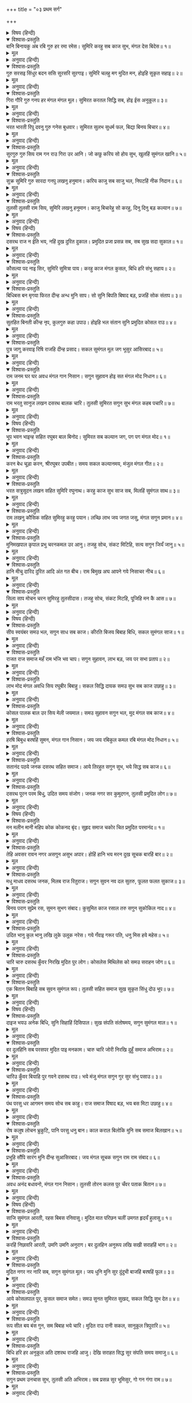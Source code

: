 +++
title = "०३ प्रथम सर्ग"

+++


<details><summary>विषय (हिन्दी)</summary>

सप्तक—१
</details>

<details open><summary>विश्वास-प्रस्तुति</summary>
बानि बिनायकु अंब रबि गुरु हर रमा रमेस।  
सुमिरि करहु सब काज सुभ, मंगल देस बिदेस॥ १॥
</details>

<details><summary>मूल</summary>

बानि बिनायकु अंब रबि गुरु हर रमा रमेस।  
सुमिरि करहु सब काज सुभ, मंगल देस बिदेस॥ १॥
</details>

<details><summary>अनुवाद (हिन्दी)</summary>

भगवती सरस्वती, श्रीगणेशजी, श्रीपार्वतीजी, श्रीसूर्यभगवान् , गुरुदेव, भगवान् शंकर, भगवती लक्ष्मी और भगवान् नारायणका स्मरण करके सभी शुभ-कार्य करो, स्वदेश और विदेशमें सब कहीं कल्याण होगा॥ १॥ (शुभ-कार्य-सम्बन्धी प्रश्न है तो सफलता मिलेगी।)
</details>

<details open><summary>विश्वास-प्रस्तुति</summary>
गुरु सरसइ सिंधुर बदन ससि सुरसरि सुरगाइ।  
सुमिरि चलहु मग मुदित मन, होइहि सुकृत सहाइ॥ २॥
</details>

<details><summary>मूल</summary>

गुरु सरसइ सिंधुर बदन ससि सुरसरि सुरगाइ।  
सुमिरि चलहु मग मुदित मन, होइहि सुकृत सहाइ॥ २॥
</details>

<details><summary>अनुवाद (हिन्दी)</summary>

गुरुदेव, सरस्वती देवी, गणेशजी, चन्द्रमा, गंगाजी और कामधेनुका स्मरण करके मार्गमें प्रसन्न मनसे चलो, (तुम्हारे) पुण्य सहायक होंगे॥ २॥ (यात्रासम्बन्धी प्रश्न हो तो यात्रा सफल होगी।)
</details>

<details open><summary>विश्वास-प्रस्तुति</summary>
गिरा गौरि गुरु गनप हर मंगल मंगल मूल।  
सुमिरत करतल सिद्धि सब, होइ ईस अनुकूल॥ ३॥
</details>

<details><summary>मूल</summary>

गिरा गौरि गुरु गनप हर मंगल मंगल मूल।  
सुमिरत करतल सिद्धि सब, होइ ईस अनुकूल॥ ३॥
</details>

<details><summary>अनुवाद (हिन्दी)</summary>

श्रीसरस्वतीजी, पार्वतीजी, गुरुदेव, गणेशजी, शंकरजी और मंगलके दाता मंगल (ग्रह)-का स्मरण करनेसे दैव अनुकूल हो जाता है और सब सिद्धियाँ हाथमें आ जाती हैं॥ ३॥ (सभी प्रकारके कार्योंमें सफलता होगी।)
</details>

<details open><summary>विश्वास-प्रस्तुति</summary>
भरत भारती रिपु दवनु गुरु गनेस बुधवार।  
सुमिरत सुलभ सुधर्म फल, बिद्या बिनय बिचार॥ ४॥
</details>

<details><summary>मूल</summary>

भरत भारती रिपु दवनु गुरु गनेस बुधवार।  
सुमिरत सुलभ सुधर्म फल, बिद्या बिनय बिचार॥ ४॥
</details>

<details><summary>अनुवाद (हिन्दी)</summary>

श्रीभरतलाल, सरस्वती देवी, शत्रुघ्नकुमार, गुरुदेव, गणेशजी और बुधवार (के देवता बुध)-का स्मरण करनेसे उत्तम धर्मका फल, विद्या, विनय तथा विचार सुलभ हो जाते हैं॥ ४॥ (यदि अध्ययन, धर्मकार्य, शास्त्र-चर्चा सम्बन्धी प्रश्न है तो सफलता होगी।)
</details>

<details open><summary>विश्वास-प्रस्तुति</summary>
सुरगुरु गुरु सिय राम गन राउ गिरा उर आनि।  
जो कछु करिय सो होय सुभ, खुलहिं सुमंगल खानि॥ ५॥
</details>

<details><summary>मूल</summary>

सुरगुरु गुरु सिय राम गन राउ गिरा उर आनि।  
जो कछु करिय सो होय सुभ, खुलहिं सुमंगल खानि॥ ५॥
</details>

<details><summary>अनुवाद (हिन्दी)</summary>

देवगुरु बृहस्पतिजी, गुरुदेव, श्रीजानकीजी, श्रीरामजी, गणेशजी और सरस्वती देवीका हृदयमें ध्यान करके जो कुछ किया जाता है, परिणाम शुभ होता है और सुमंगलकी खानें खुल जाती हैं (बराबर कल्याण ही होता रहता है।)॥ ५॥ (सभी प्रकारके प्रश्नोंके लिये सफलता सूचित होती है।)
</details>

<details open><summary>विश्वास-प्रस्तुति</summary>
सुक्र सुमिरि गुरु सारदा गनपु लखनु हनुमान।  
करिय काजु सब साजु भल, निपटहिं नीक निदान॥ ६॥
</details>

<details><summary>मूल</summary>

सुक्र सुमिरि गुरु सारदा गनपु लखनु हनुमान।  
करिय काजु सब साजु भल, निपटहिं नीक निदान॥ ६॥
</details>

<details><summary>अनुवाद (हिन्दी)</summary>

दैत्यगुरु शुक्र, गुरुदेव, सरस्वती देवी, गणेशजी, लक्ष्मणजी और हनुमान् जी का स्मरण करके सब काम करना चाहिये, इससे सारी व्यवस्था ठीक हो जायगी और परिणाम भी अत्यन्त सुन्दर होगा॥ ६॥ (सभी प्रकारके कार्योंमें सफलता होगी।)
</details>

<details open><summary>विश्वास-प्रस्तुति</summary>
तुलसी तुलसी राम सिय, सुमिरि लखनु हनुमान।  
काजु बिचारेहु सो करहु, दिनु दिनु बड़ कल्यान॥ ७॥
</details>

<details><summary>मूल</summary>

तुलसी तुलसी राम सिय, सुमिरि लखनु हनुमान।  
काजु बिचारेहु सो करहु, दिनु दिनु बड़ कल्यान॥ ७॥
</details>

<details><summary>अनुवाद (हिन्दी)</summary>

तुलसीदासजी कहते हैं कि तुलसी (पौधे), श्रीराम, जानकीजी, श्रीलक्ष्मणजी और हनुमान् जी का स्मरण करके जो कार्य सोचा है, उसे करो। दिनोंदिन बड़ा कल्याण होगा॥ ७॥ (सभी प्रकारके कार्योंमें सफलता होगी।)
</details>

<details><summary>विषय (हिन्दी)</summary>

सप्तक—२
</details>

<details open><summary>विश्वास-प्रस्तुति</summary>
दसरथ राज न ईति भय, नहिं दुख दुरित दुकाल।  
प्रमुदित प्रजा प्रसन्न सब, सब सुख सदा सुकाल॥ १॥
</details>

<details><summary>मूल</summary>

दसरथ राज न ईति भय, नहिं दुख दुरित दुकाल।  
प्रमुदित प्रजा प्रसन्न सब, सब सुख सदा सुकाल॥ १॥
</details>

<details><summary>अनुवाद (हिन्दी)</summary>

महाराज दशरथके राज्यमें न ईति (अतिवृष्टि, अनावृष्टि, टिड्डी, चूहे तथा सुग्गोंके उपद्रव तथा शत्रु राजाओंके आक्रमण)- का भय था, न दुःख, पाप या अकालका ही भय था। सारी प्रजा प्रसन्न थी, सब प्रकारका सुख था, सदा सुकाल (सुभिक्ष) रहता था॥ १॥ (यदि प्रश्न किसी भय या रोगनिवृत्तिके सम्बन्धमें है तो वह भय या रोग दूर होगा।)
</details>

<details open><summary>विश्वास-प्रस्तुति</summary>
कौसल्या पद नाइ सिर, सुमिरि सुमित्रा पाय।  
करहु काज मंगल कुसल, बिधि हरि संभु सहाय॥ २॥
</details>

<details><summary>मूल</summary>

कौसल्या पद नाइ सिर, सुमिरि सुमित्रा पाय।  
करहु काज मंगल कुसल, बिधि हरि संभु सहाय॥ २॥
</details>

<details><summary>अनुवाद (हिन्दी)</summary>

श्रीकौसल्याजीके चरणोंमें मस्तक झुकाकर और सुमित्राजीके चरणोंका स्मरण करके काम करो, आनन्द-मंगल होगा। ब्रह्मा, विष्णु और शंकरजी सहायक होंगे॥ २॥ (सभी कार्योंमें सफलता होगी।)
</details>

<details open><summary>विश्वास-प्रस्तुति</summary>
बिधिबस बन मृगया फिरत दीन्ह अन्ध मुनि साप।  
सो सुनि बिपति बिषाद बड़, प्रजहिं सोक संताप॥ ३॥
</details>

<details><summary>मूल</summary>

बिधिबस बन मृगया फिरत दीन्ह अन्ध मुनि साप।  
सो सुनि बिपति बिषाद बड़, प्रजहिं सोक संताप॥ ३॥
</details>

<details><summary>अनुवाद (हिन्दी)</summary>

(महाराज दशरथको) दैववश वनमें आखेटके लिये घूमते समय अन्धे मुनिने शाप दे दिया। उसे सुनकर प्रजाको बड़ी विपत्तिका बोध हुआ, महान् दुःख, शोक और सन्ताप हुआ॥ ३॥ (प्रश्न-फल अनिष्टकी सूचना देता है।)
</details>

<details open><summary>विश्वास-प्रस्तुति</summary>
सुतहित बिनती कीन्ह नृप, कुलगुरु कहा उपाउ।  
होइहि भल संतान सुनि प्रमुदित कोसल राउ॥ ४॥
</details>

<details><summary>मूल</summary>

सुतहित बिनती कीन्ह नृप, कुलगुरु कहा उपाउ।  
होइहि भल संतान सुनि प्रमुदित कोसल राउ॥ ४॥
</details>

<details><summary>अनुवाद (हिन्दी)</summary>

महाराज दशरथने पुत्रप्राप्तिके लिये प्रार्थना की, कुलगुरु वसिष्ठजीने उसका उपाय बतलाया (और कहा—) ‘अच्छी सन्तान उत्पन्न होगी।’ यह सुनकर महाराज दशरथ अत्यन्त प्रसन्न हुए॥ ४॥ (सन्तान-प्राप्तिसम्बन्धी प्रश्न है तो सफलता होगी।)
</details>

<details open><summary>विश्वास-प्रस्तुति</summary>
पुत्र जागु करवाइ रिषि राजहि दीन्ह प्रसाद।  
सकल सुमंगल मूल जग भूसुर आसिरबाद॥ ५॥
</details>

<details><summary>मूल</summary>

पुत्र जागु करवाइ रिषि राजहि दीन्ह प्रसाद।  
सकल सुमंगल मूल जग भूसुर आसिरबाद॥ ५॥
</details>

<details><summary>अनुवाद (हिन्दी)</summary>

महर्षि वसिष्ठजीने पुत्रेष्टि-यज्ञ कराकर महाराजको प्रसाद दिया। ब्राह्मणोंका आशीर्वाद संसारमें सभी श्रेष्ठ मंगलोंका मूल (देनेवाला) है॥५॥ (प्रश्न-फल उत्तम है।)
</details>

<details open><summary>विश्वास-प्रस्तुति</summary>
राम जनम घर घर अवध मंगल गान निसान।  
सगुन सुहावन होइ सत मंगल मोद निधान॥ ६॥
</details>

<details><summary>मूल</summary>

राम जनम घर घर अवध मंगल गान निसान।  
सगुन सुहावन होइ सत मंगल मोद निधान॥ ६॥
</details>

<details><summary>अनुवाद (हिन्दी)</summary>

श्रीरामका जन्म (अवतार) होनेपर अयोध्याके प्रत्येक घरमें मंगलगीत गाये जाने लगे, नौबत बजने लगी। यह शकुन शुभदायक है, कल्याण एवं प्रसन्नताका निधान पुत्र होगा॥ ६॥
</details>

<details open><summary>विश्वास-प्रस्तुति</summary>
राम भरतु सानुज लखन दसरथ बालक चारि।  
तुलसी सुमिरत सगुन सुभ मंगल कहब पचारि॥ ७॥
</details>

<details><summary>मूल</summary>

राम भरतु सानुज लखन दसरथ बालक चारि।  
तुलसी सुमिरत सगुन सुभ मंगल कहब पचारि॥ ७॥
</details>

<details><summary>अनुवाद (हिन्दी)</summary>

तुलसीदासजी कहते हैं कि महाराज दशरथके चारों कुमार श्रीराम, भरत, शत्रुघ्न तथा लक्ष्मणका स्मरण करनेसे शुभ-शकुन और मंगल होता है, यह मैं घोषणा करके कह देता हूँ॥ ७॥ (प्रश्न-फल शुभ है।)
</details>

<details><summary>विषय (हिन्दी)</summary>

सप्तक—३
</details>

<details open><summary>विश्वास-प्रस्तुति</summary>
भूप भवन भाइन्ह सहित रघुबर बाल बिनोद।  
सुमिरत सब कल्यान जग, पग पग मंगल मोद॥ १॥
</details>

<details><summary>मूल</summary>

भूप भवन भाइन्ह सहित रघुबर बाल बिनोद।  
सुमिरत सब कल्यान जग, पग पग मंगल मोद॥ १॥
</details>

<details><summary>अनुवाद (हिन्दी)</summary>

महाराज दशरथके राजभवनमें भाइयोंके साथ श्रीराम बालक्रीड़ा करते हैं। इसका स्मरण करनेसे संसारमें सब प्रकार कल्याण होता है और पद-पदपर (सर्वदा) मंगल एवं आनन्द होता है॥ १॥ (प्रश्न-फल शुभ है।)
</details>

<details open><summary>विश्वास-प्रस्तुति</summary>
करन बेध चूड़ा करन, श्रीरघुबर उपबीत।  
समय सकल कल्यानमय, मंजुल मंगल गीत॥ २॥
</details>

<details><summary>मूल</summary>

करन बेध चूड़ा करन, श्रीरघुबर उपबीत।  
समय सकल कल्यानमय, मंजुल मंगल गीत॥ २॥
</details>

<details><summary>अनुवाद (हिन्दी)</summary>

श्रीरघुनाथजीके कर्णवेध-संस्कार, मुण्डन-संस्कार और यज्ञोपवीत-संस्कारके समय समस्त कल्याणमय सुन्दर मंगल-गीत गाये गये॥ २॥ (कर्ण-वेध, यज्ञोपवीतादि संस्कारोंसे सम्बन्धित प्रश्न है तो फल शुभ होगा।)
</details>

<details open><summary>विश्वास-प्रस्तुति</summary>
भरत सत्रुसूदन लखन सहित सुमिरि रघुनाथ।  
करहु काज सुभ साज सब, मिलहिं सुमंगल साथ॥ ३॥
</details>

<details><summary>मूल</summary>

भरत सत्रुसूदन लखन सहित सुमिरि रघुनाथ।  
करहु काज सुभ साज सब, मिलहिं सुमंगल साथ॥ ३॥
</details>

<details><summary>अनुवाद (हिन्दी)</summary>

श्रीभरतजी, शत्रुघ्नकुमार और लक्ष्मणलालके साथ श्रीरघुनाथजीका स्मरण करके काम करो, सभी संयोग उत्तम मिलेंगे, कल्याणकारी साथी प्राप्त होंगे॥ ३॥
</details>

<details open><summary>विश्वास-प्रस्तुति</summary>
राम लखनु कौसिक सहित सुमिरहु करहु पयान।  
लच्छि लाभ जय जगत जसु, मंगल सगुन प्रमान॥ ४॥
</details>

<details><summary>मूल</summary>

राम लखनु कौसिक सहित सुमिरहु करहु पयान।  
लच्छि लाभ जय जगत जसु, मंगल सगुन प्रमान॥ ४॥
</details>

<details><summary>अनुवाद (हिन्दी)</summary>

श्रीराम-लक्ष्मणका विश्वामित्रजीके साथ स्मरण करके यात्रा करो। संसारमें सुयश, विजय तथा धनकी प्राप्ति होगी। यह प्रामाणिक मंगल शकुन है॥ ४॥ (प्रश्न-फल शुभ है।)
</details>

<details open><summary>विश्वास-प्रस्तुति</summary>
मुनिमखपाल कृपाल प्रभु चरनकमल उर आनु।  
तजहु सोच, संकट मिटिहि, सत्य सगुन जियँ जानु॥ ५॥
</details>

<details><summary>मूल</summary>

मुनिमखपाल कृपाल प्रभु चरनकमल उर आनु।  
तजहु सोच, संकट मिटिहि, सत्य सगुन जियँ जानु॥ ५॥
</details>

<details><summary>अनुवाद (हिन्दी)</summary>

मुनि विश्वामित्रजीके यज्ञकी रक्षा करनेवाले प्रभु श्रीरामके चरण-कमलको हृदयमें ले आओ, चिन्ता छोड़ दो, संकट दूर हो जायगा। इस शकुनको चित्तमें सत्य समझो॥ ५॥ (विपत्तिके दूर होनेके सम्बन्धमें प्रश्न है तो वह दूर होगी।)
</details>

<details open><summary>विश्वास-प्रस्तुति</summary>
हानि मीचु दारिद दुरित आदि अंत गत बीच।  
राम बिमुख अघ आपने गये निसाचर नीच॥ ६॥
</details>

<details><summary>मूल</summary>

हानि मीचु दारिद दुरित आदि अंत गत बीच।  
राम बिमुख अघ आपने गये निसाचर नीच॥ ६॥
</details>

<details><summary>अनुवाद (हिन्दी)</summary>

श्रीरामसे विमुख होनेपर आदि, अन्त और मध्य—सभी दशामें हानि, मौत, दरिद्रता तथा कष्ट है। (देख लो) श्रीरामसे विमुख नीच राक्षस अपने ही पापसे नष्ट हो गये॥ ६॥ (प्रश्न-फल अनिष्ट-सूचक है।)
</details>

<details open><summary>विश्वास-प्रस्तुति</summary>
सिला साप मोचन चरन सुमिरहु तुलसीदास।  
तजहु सोच, संकट मिटहि, पूजिहि मन कै आस॥ ७॥
</details>

<details><summary>मूल</summary>

सिला साप मोचन चरन सुमिरहु तुलसीदास।  
तजहु सोच, संकट मिटहि, पूजिहि मन कै आस॥ ७॥
</details>

<details><summary>अनुवाद (हिन्दी)</summary>

शिलारूप अहल्याके शापको छुड़ानेवाले (श्रीरघुनाथजीके) चरणोंका स्मरण करो। तुलसीदासजी कहते हैं कि चिन्ता छोड़ दो, संकट दूर हो जायगा और मनकी अभिलाषा पूरी होगी॥ ७॥ (प्रश्न-फल शुभ है।)
</details>

<details><summary>विषय (हिन्दी)</summary>

सप्तक—४
</details>

<details open><summary>विश्वास-प्रस्तुति</summary>
सीय स्वयंबर समउ भल, सगुन साध सब काज।  
कीरति बिजय बिबाह बिधि, सकल सुमंगल साज॥ १॥
</details>

<details><summary>मूल</summary>

सीय स्वयंबर समउ भल, सगुन साध सब काज।  
कीरति बिजय बिबाह बिधि, सकल सुमंगल साज॥ १॥
</details>

<details><summary>अनुवाद (हिन्दी)</summary>

श्रीजानकीजीके स्वयंवरका समय उत्तम है, यह शकुन सब कार्योंको सिद्ध करनेवाला है। कीर्ति, विजय तथा विवाह आदि कार्योंमें सब प्रकारके मंगलमय संयोग उपस्थित होंगे॥ १॥
</details>

<details open><summary>विश्वास-प्रस्तुति</summary>
राजत राज समाज महँ राम भंजि भव चाप।  
सगुन सुहावन, लाभ बड़, जय पर सभा प्रताप॥ २॥
</details>

<details><summary>मूल</summary>

राजत राज समाज महँ राम भंजि भव चाप।  
सगुन सुहावन, लाभ बड़, जय पर सभा प्रताप॥ २॥
</details>

<details><summary>अनुवाद (हिन्दी)</summary>

राजाओंके समाजमें शंकरजीके धनुषको तोड़कर श्रीराम सुशोभित हैं। यह शकुन सुहावना है, बड़ा लाभ होगा, दूसरेकी सभामें विजय तथा प्रतापकी प्राप्ति होगी॥ २॥
</details>

<details open><summary>विश्वास-प्रस्तुति</summary>
लाभ मोद मंगल अवधि सिय रघुबीर बिबाहु।  
सकल सिद्धि दायक समउ सुभ सब काज उछाहु॥ ३॥
</details>

<details><summary>मूल</summary>

लाभ मोद मंगल अवधि सिय रघुबीर बिबाहु।  
सकल सिद्धि दायक समउ सुभ सब काज उछाहु॥ ३॥
</details>

<details><summary>अनुवाद (हिन्दी)</summary>

श्रीसीता-रामजीका विवाह लाभ तथा आनन्द-मंगलकी सीमा है। यह समय बड़ा शुभ तथा सभी सिद्धियोंको देनेवाला है, सभी कार्योंमें उत्साह रहेगा॥ ३॥
</details>

<details open><summary>विश्वास-प्रस्तुति</summary>
कोसल पालक बाल उर सिय मेली जयमाल।  
समउ सुहावन सगुन भल, मुद मंगल सब काज॥ ४॥
</details>

<details><summary>मूल</summary>

कोसल पालक बाल उर सिय मेली जयमाल।  
समउ सुहावन सगुन भल, मुद मंगल सब काज॥ ४॥
</details>

<details><summary>अनुवाद (हिन्दी)</summary>

श्रीअयोध्यानरेश (महाराज दशरथ)-के कुमार (श्रीराम)-के गलेमें श्रीजानकीजीने जयमाला डाल दी। यह समय शुभ है, शकुन उत्तम है, सब कार्योंमें आनन्द और भलाई होगी॥ ४॥
</details>

<details open><summary>विश्वास-प्रस्तुति</summary>
हरषि बिबुध बरषहिं सुमन, मंगल गान निसान।  
जय जय रबिकुल कमल रबि मंगल मोद निधान॥ ५॥
</details>

<details><summary>मूल</summary>

हरषि बिबुध बरषहिं सुमन, मंगल गान निसान।  
जय जय रबिकुल कमल रबि मंगल मोद निधान॥ ५॥
</details>

<details><summary>अनुवाद (हिन्दी)</summary>

देवता प्रसन्न होकर पुष्प-वर्षा कर रहे हैं, मंगलगीत गाये जा रहे हैं, नगारे बज रहे हैं, सूर्यकुलरूपी कमल (को प्रफुल्लित करने)-के लिये सूर्यके समान आनन्द और मंगलके निधान श्रीरामजीकी जय हो! जय हो!॥ ५॥ (प्रश्न-फल उत्तम है।)
</details>

<details open><summary>विश्वास-प्रस्तुति</summary>
सतानंद पठये जनक दसरथ सहित समाज।  
आये तिरहुत सगुन सुभ, भये सिद्ध सब काज॥ ६॥
</details>

<details><summary>मूल</summary>

सतानंद पठये जनक दसरथ सहित समाज।  
आये तिरहुत सगुन सुभ, भये सिद्ध सब काज॥ ६॥
</details>

<details><summary>अनुवाद (हिन्दी)</summary>

महाराज जनकजीने अपने कुलपुरोहित शतानन्दजीको (अयोध्या) भेजा, महाराज दशरथ बरातके साथ जनकपुर आये। (उनके) सभी कार्य सिद्ध हुए। यह शकुन शुभ है॥ ६॥
</details>

<details open><summary>विश्वास-प्रस्तुति</summary>
दसरथ पूरन परम बिधु, उदित समय संजोग।  
जनक नगर सर कुमुदगन, तुलसी प्रमुदित लोग॥ ७॥
</details>

<details><summary>मूल</summary>

दसरथ पूरन परम बिधु, उदित समय संजोग।  
जनक नगर सर कुमुदगन, तुलसी प्रमुदित लोग॥ ७॥
</details>

<details><summary>अनुवाद (हिन्दी)</summary>

तुलसीदास कहते हैं कि इस (शुभ) समय (श्रीराम-विवाह)- का संयोग आनेसे (जनकपुरमें) महाराज दशरथरूपी पूर्ण चन्द्रका उदय हुआ है। इससे जनकपुररूपी सरोवरके कुमुदपुष्पके समान सब लोग (नगरवासी) प्रफुल्लित हो गये हैं॥ ७॥ (यह प्रश्न-फल प्रियजनका मिलन बतलाता है।)
</details>

<details><summary>विषय (हिन्दी)</summary>

सप्तक—५
</details>

<details open><summary>विश्वास-प्रस्तुति</summary>
मन मलीन मानी महिप कोक कोकनद बृंद।  
सुहृद समाज चकोर चित प्रमुदित परमानंद॥ १॥
</details>

<details><summary>मूल</summary>

मन मलीन मानी महिप कोक कोकनद बृंद।  
सुहृद समाज चकोर चित प्रमुदित परमानंद॥ १॥
</details>

<details><summary>अनुवाद (हिन्दी)</summary>

(श्रीरामके धनुष तोड़नेसे) चकवा पक्षी और कमल-समूहके समान अभिमानी राजाओंका मन मलिन (म्लान) हो गया और (महाराज जनकके) प्रियजनोंके समाजका चित्त चकोरोंके समान अत्यन्त आनन्दसे प्रसन्न हो गया॥ १॥ (यह शकुन विपक्षपर विजय सूचित करता है।)
</details>

<details open><summary>विश्वास-प्रस्तुति</summary>
तेहि अवसर रावन नगर असगुन असुभ अपार।  
होहिं हानि भय मरन दुख सूचक बारहिं बार॥ २॥
</details>

<details><summary>मूल</summary>

तेहि अवसर रावन नगर असगुन असुभ अपार।  
होहिं हानि भय मरन दुख सूचक बारहिं बार॥ २॥
</details>

<details><summary>अनुवाद (हिन्दी)</summary>

उस समय रावणके नगर (लंका)-में अशुभदायक बहुत अधिक अपशकुन हुए, जो बार-बार यह सूचित करते थे कि हानि, भयकी प्राप्ति, मरण और दुःख होगा॥ २॥ (यह शकुन अनिष्ट सूचित करता है।)
</details>

<details open><summary>विश्वास-प्रस्तुति</summary>
मधु माधव दसरथ जनक, मिलब राज रितुराज।  
सगुन सुवन नव दल सुतरु, फूलत फलत सुकाज॥ ३॥
</details>

<details><summary>मूल</summary>

मधु माधव दसरथ जनक, मिलब राज रितुराज।  
सगुन सुवन नव दल सुतरु, फूलत फलत सुकाज॥ ३॥
</details>

<details><summary>अनुवाद (हिन्दी)</summary>

महाराज दशरथ और महाराज जनक चैत्र-वैशाखके समान हैं, उनका मिलन ऋतुराज वसन्त है। इस समयके शकुन उत्तम वृक्षसे नवीन कोपल फूटनेके समान हैं, जो शुभकार्यरूपी पुष्प और फल देते हैं॥ ३॥ (शुभकार्य-सम्बन्धी प्रश्नका फल सुखदायक है।)
</details>

<details open><summary>विश्वास-प्रस्तुति</summary>
बिनय पराग सुप्रेम रस, सुमन सुभग संबाद।  
कुसुमित काज रसाल तरु सगुन सुकोकिल नाद॥ ४॥
</details>

<details><summary>मूल</summary>

बिनय पराग सुप्रेम रस, सुमन सुभग संबाद।  
कुसुमित काज रसाल तरु सगुन सुकोकिल नाद॥ ४॥
</details>

<details><summary>अनुवाद (हिन्दी)</summary>

उनकी (महाराज दशरथ और जनकजीकी परस्परकी) विनम्रता पुष्प-पराग है, (परस्परका) उत्तम प्रेम रस (मधु) है और उनका परस्पर सम्भाषण पुष्प है। इस समयका कार्य (श्रीसीता-रामका विवाह) ही आमके वृक्षमें पुष्प (मौर) लगना है, जिसमें शकुन कोकिलकी कूकके समान होते हैं॥ ४॥ (प्रश्न-फल उत्तम है।)
</details>

<details open><summary>विश्वास-प्रस्तुति</summary>
उदित भानु कुल भानु लखि लुके उलूक नरेस।  
गये गँवाइ गरूर पति, धनु मिस हये महेस॥ ५॥
</details>

<details><summary>मूल</summary>

उदित भानु कुल भानु लखि लुके उलूक नरेस।  
गये गँवाइ गरूर पति, धनु मिस हये महेस॥ ५॥
</details>

<details><summary>अनुवाद (हिन्दी)</summary>

सूर्यकुलके सूर्य (श्रीराम)-को उदित देखकर उल्लुओंके समान (अभिमानी) राजालोग अपना गर्व और सम्मान खोकर छिप गये। मानो शंकरजीने ही (अपने) धनुषके बहाने उन्हें नष्ट कर दिया॥ ५॥ (प्रश्नका फल पराजय-सूचक तथा निकृष्ट है।)
</details>

<details open><summary>विश्वास-प्रस्तुति</summary>
चारि चारु दसरथ कुँवर निरखि मुदित पुर लोग।  
कोसलेस मिथिलेस को समउ सराहन जोग॥ ६॥
</details>

<details><summary>मूल</summary>

चारि चारु दसरथ कुँवर निरखि मुदित पुर लोग।  
कोसलेस मिथिलेस को समउ सराहन जोग॥ ६॥
</details>

<details><summary>अनुवाद (हिन्दी)</summary>

महाराज दशरथके चारों सुन्दर कुमारोंको देखकर जनकपुरके लोग आनन्दित हो रहे हैं। महाराज दशरथ तथा महाराज जनकका समय (सौभाग्य) प्रशंसा करनेयोग्य है॥ ६॥ (प्रश्नका फल उत्तम है।)
</details>

<details open><summary>विश्वास-प्रस्तुति</summary>
एक बितान बिबाहि सब सुवन सुमंगल रूप।  
तुलसी सहित समाज सुख सुकृत सिंधु दोउ भूप॥ ७॥
</details>

<details><summary>मूल</summary>

एक बितान बिबाहि सब सुवन सुमंगल रूप।  
तुलसी सहित समाज सुख सुकृत सिंधु दोउ भूप॥ ७॥
</details>

<details><summary>अनुवाद (हिन्दी)</summary>

तुलसीदासजी कहते हैं—पुण्यके समुद्रस्वरूप दोनों नरेश (दशरथजी और जनकजी) एक ही मण्डपके नीचे सुमंगलके मूर्तिमान् रूप सभी (चारों) पुत्रोंका विवाह करके समाजके साथ सुखी हो रहे हैं॥ ७॥ (विवाहादि मंगल-कार्यसम्बन्धी प्रश्नका फल उत्तम है।)
</details>

<details><summary>विषय (हिन्दी)</summary>

सप्तक—६
</details>

<details open><summary>विश्वास-प्रस्तुति</summary>
दाइज भयउ अनेक बिधि, सुनि सिहाहिं दिसिपाल।  
सुख संपति संतोषमय, सगुन सुमंगल माल॥ १॥
</details>

<details><summary>मूल</summary>

दाइज भयउ अनेक बिधि, सुनि सिहाहिं दिसिपाल।  
सुख संपति संतोषमय, सगुन सुमंगल माल॥ १॥
</details>

<details><summary>अनुवाद (हिन्दी)</summary>

अनेक प्रकारसे (जनकजीद्वारा) दहेज दिया गया, जिसे सुनकर दिक्पाल भी सिहाते (ईर्ष्या करने लगते) हैं। यह शकुन सुख, सम्पत्ति तथा सन्तोषदायी एवं श्रेष्ठ मंगल-परम्पराका सूचक है॥ १॥
</details>

<details open><summary>विश्वास-प्रस्तुति</summary>
बर दुलहिनि सब परसपर मुदित पाइ मनकाम।  
चारु चारि जोरी निरखि दुहुँ समाज अभिराम॥ २॥
</details>

<details><summary>मूल</summary>

बर दुलहिनि सब परसपर मुदित पाइ मनकाम।  
चारु चारि जोरी निरखि दुहुँ समाज अभिराम॥ २॥
</details>

<details><summary>अनुवाद (हिन्दी)</summary>

मनकी साध पूर्ण होनेसे सभी वर एवं दुलहिनें परस्पर प्रसन्न हो रही हैं। इन सुन्दर चारों जोड़ियोंको देखकर दोनों (अयोध्या और जनकपुरके) समाज, अत्यन्त सुखी हैं॥ २॥ (प्रश्न-फल उत्तम है।)
</details>

<details open><summary>विश्वास-प्रस्तुति</summary>
चारिउ कुँवर बियाहि पुर गवने दसरथ राउ।  
भये मंजु मंगल सगुन गुर सुर संभु पसाउ॥ ३॥
</details>

<details><summary>मूल</summary>

चारिउ कुँवर बियाहि पुर गवने दसरथ राउ।  
भये मंजु मंगल सगुन गुर सुर संभु पसाउ॥ ३॥
</details>

<details><summary>अनुवाद (हिन्दी)</summary>

महाराज दशरथ चारों कुमारोंका विवाह करके अपने नगर (अयोध्या)-को लौट गये। गुरु वसिष्ठ, देवताओं तथा शंकरजीकी कृपासे मंगलमय शकुन हुए॥ ३॥ (मंगलकार्य-सम्बन्धी प्रश्नका फल उत्तम है।)
</details>

<details open><summary>विश्वास-प्रस्तुति</summary>
पंथ परसु धर आगमन समय सोच सब काहु।  
राज समाज विषाद बड़, भय बस मिटा उछाहु॥ ४॥
</details>

<details><summary>मूल</summary>

पंथ परसु धर आगमन समय सोच सब काहु।  
राज समाज विषाद बड़, भय बस मिटा उछाहु॥ ४॥
</details>

<details><summary>अनुवाद (हिन्दी)</summary>

मार्गमें परशुरामजीके आ जानेके समय सभीको चिन्ता हो गयी। राजसमाजमें बड़ी उदासी छा गयी, भयके कारण उत्साह नष्ट हो गया॥ ४॥ (प्रश्नका फल अशुभ है।)
</details>

<details open><summary>विश्वास-प्रस्तुति</summary>
रोष कलुष लोचन भ्रुकुटि, पानि परसु धनु बान।  
काल कराल बिलोकि मुनि सब समाज बिलखान॥ ५॥
</details>

<details><summary>मूल</summary>

रोष कलुष लोचन भ्रुकुटि, पानि परसु धनु बान।  
काल कराल बिलोकि मुनि सब समाज बिलखान॥ ५॥
</details>

<details><summary>अनुवाद (हिन्दी)</summary>

क्रोधसे लाल नेत्र एवं टेढ़ी भौंहें किये तथा हाथमें फरसा और धनुष-बाण लिये मुनि परशुरामजीको (साक्षात्) भयंकर कालके समान देखकर पूरा समाज दुःखी हो गया॥ ५॥ (प्रश्न-फल निकृष्ट है।)
</details>

<details open><summary>विश्वास-प्रस्तुति</summary>
प्रभुहि सौंपि सारंग मुनि दीन्ह सुआसिरबाद।  
जय मंगल सूचक सगुन राम राम संबाद॥ ६॥
</details>

<details><summary>मूल</summary>

प्रभुहि सौंपि सारंग मुनि दीन्ह सुआसिरबाद।  
जय मंगल सूचक सगुन राम राम संबाद॥ ६॥
</details>

<details><summary>अनुवाद (हिन्दी)</summary>

प्रभु श्रीरामको अपना शार्ङ्गधनुष देकर मुनि परशुरामजीने उन्हें आशीर्वाद दिया। श्रीराम और परशुरामजीकी वार्ताका यह शकुन विजय और मंगल सूचित करनेवाला है॥ ६॥
</details>

<details open><summary>विश्वास-प्रस्तुति</summary>
अवध अनंद बधावनो, मंगल गान निसान।  
तुलसी तोरन कलस पुर चँवर पताक बितान॥ ७॥
</details>

<details><summary>मूल</summary>

अवध अनंद बधावनो, मंगल गान निसान।  
तुलसी तोरन कलस पुर चँवर पताक बितान॥ ७॥
</details>

<details><summary>अनुवाद (हिन्दी)</summary>

तुलसीदासजी कहते हैं कि अयोध्यामें आनन्दकी बधाई बज रही है, मंगल-गीत गाये जा रहे हैं, डंकोंपर चोट पड़ रही है; नगरमें तोरण बँधे हैं, कलश सजे हैं; चँवर-पताकासहित मण्डप सजाये गये हैं॥ ७॥ (प्रश्न-फल शुभ है।)
</details>

<details><summary>विषय (हिन्दी)</summary>

सप्तक—७
</details>

<details open><summary>विश्वास-प्रस्तुति</summary>
साजि सुमंगल आरती, रहस बिबस रनिवासु।  
मुदित मात परिछन चलीं उमगत हृदयँ हुलासु॥ १॥
</details>

<details><summary>मूल</summary>

साजि सुमंगल आरती, रहस बिबस रनिवासु।  
मुदित मात परिछन चलीं उमगत हृदयँ हुलासु॥ १॥
</details>

<details><summary>अनुवाद (हिन्दी)</summary>

(अयोध्याका) रनिवास आनन्दमग्न हो गया। मंगल-आरती सजाकर माताएँ (वर-दुलहिनका) परिछन करने चलीं। हृदयमें आनन्दकी बाढ़ आ रही है॥ १॥ (प्रश्न-फल शुभ है।)
</details>

<details open><summary>विश्वास-प्रस्तुति</summary>
करहिं निछावरि आरती, उमगि उमगि अनुराग।  
बर दुलहिन अनुरूप लखि सखी सराहहिं भाग॥ २॥
</details>

<details><summary>मूल</summary>

करहिं निछावरि आरती, उमगि उमगि अनुराग।  
बर दुलहिन अनुरूप लखि सखी सराहहिं भाग॥ २॥
</details>

<details><summary>अनुवाद (हिन्दी)</summary>

सखियाँ प्रेमसे बार-बार उमंगमें आकर आरती करके न्योछावर करती हैं और वर तथा दुलहिनोंको परस्पर देखकर (अपने) भाग्यकी प्रशंसा करती हैं॥ २॥ (प्रश्न-फल उत्तम है।)
</details>

<details open><summary>विश्वास-प्रस्तुति</summary>
मुदित नगर नर नारि सब, सगुन सुमंगल मूल।  
जय धुनि मुनि सुर दुंदुभी बाजहिं बरषहिं फूल॥ ३॥
</details>

<details><summary>मूल</summary>

मुदित नगर नर नारि सब, सगुन सुमंगल मूल।  
जय धुनि मुनि सुर दुंदुभी बाजहिं बरषहिं फूल॥ ३॥
</details>

<details><summary>अनुवाद (हिन्दी)</summary>

अयोध्या-नगरवासी सभी स्त्री-पुरुष प्रसन्न हैं। मुनिगण जयध्वनि कर रहे हैं और देवता नगारे बजाकर पुष्प-वर्षा कर रहे हैं। यह शकुन सुमंगलका मूल (मंगलदायी) है॥ ३॥
</details>

<details open><summary>विश्वास-प्रस्तुति</summary>
आये कोसलपाल पुर, कुसल समाज समेत।  
समउ सुनत सुमिरत सुखद, सकल सिद्धि सुभ देत॥ ४॥
</details>

<details><summary>मूल</summary>

आये कोसलपाल पुर, कुसल समाज समेत।  
समउ सुनत सुमिरत सुखद, सकल सिद्धि सुभ देत॥ ४॥
</details>

<details><summary>अनुवाद (हिन्दी)</summary>

श्रीकोसलनाथ (महाराज दशरथ) बरातके साथ कुशलपूर्वक नगरमें आ गये। यह अवसर सुननेसे तथा स्मरण करनेसे सुख देनेवाला है और सभी शुभ सिद्धियाँ देता है॥ ४॥
</details>

<details open><summary>विश्वास-प्रस्तुति</summary>
रूप सील बय बंस गुन, सम बिबाह भये चारि।  
मुदित राउ रानी सकल, सानुकूल त्रिपुरारि॥ ५॥
</details>

<details><summary>मूल</summary>

रूप सील बय बंस गुन, सम बिबाह भये चारि।  
मुदित राउ रानी सकल, सानुकूल त्रिपुरारि॥ ५॥
</details>

<details><summary>अनुवाद (हिन्दी)</summary>

रूप, शील, अवस्था, वंश और गुणमें चारों विवाह समान हुए, इससे महाराज (दशरथ) तथा सब रानियाँ प्रसन्न हैं कि भगवान् शंकर (हमारे) अनुकूल हैं॥ ५॥ (प्रश्न-फल शुभ है।)
</details>

<details open><summary>विश्वास-प्रस्तुति</summary>
बिधि हरि हर अनुकूल अति दशरथ राजहि आजु।  
देखि सराहत सिद्ध सुर संपति समय समाजु॥ ६॥
</details>

<details><summary>मूल</summary>

बिधि हरि हर अनुकूल अति दशरथ राजहि आजु।  
देखि सराहत सिद्ध सुर संपति समय समाजु॥ ६॥
</details>

<details><summary>अनुवाद (हिन्दी)</summary>

आज महाराज दशरथके लिये ब्रह्मा, विष्णु तथा शंकरजी अत्यन्त अनुकूल हैं। उनकी सम्पत्ति तथा सौभाग्यमय समाजको देखकर सिद्ध तथा देवतातक उनकी प्रशंसा करते हैं॥ ६॥ (प्रश्न-फल शुभ है।)
</details>

<details open><summary>विश्वास-प्रस्तुति</summary>
सगुन प्रथम उनचास सुभ, तुलसी अति अभिराम।  
सब प्रसन्न सुर भूमिसुर, गो गन गंगा राम॥ ७॥
</details>

<details><summary>मूल</summary>

सगुन प्रथम उनचास सुभ, तुलसी अति अभिराम।  
सब प्रसन्न सुर भूमिसुर, गो गन गंगा राम॥ ७॥
</details>

<details><summary>अनुवाद (हिन्दी)</summary>

तुलसीदासजी कहते हैं कि प्रथम सर्गका यह उनचासवाँ दोहा शुभ शकुनका सूचक, अत्यन्त सुन्दर है। देवता, ब्राह्मण, गायें, गंगाजी तथा श्रीराम—सभी प्रसन्न हैं॥ ७॥
</details>
